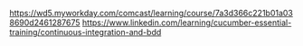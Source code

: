 
https://wd5.myworkday.com/comcast/learning/course/7a3d366c221b01a038690d2461287675
https://www.linkedin.com/learning/cucumber-essential-training/continuous-integration-and-bdd
